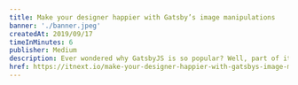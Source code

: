 ```yaml
---
title: Make your designer happier with Gatsby’s image manipulations
banner: './banner.jpeg'
createdAt: 2019/09/17
timeInMinutes: 6
publisher: Medium
description: Ever wondered why GatsbyJS is so popular? Well, part of it is due to the awesome way it helps you handle your images. With Gatsby, you can free up your designer's time and be more productive with image manipulations as code... 
href: https://itnext.io/make-your-designer-happier-with-gatsbys-image-manipulations-8abf3dd83593
---
```

